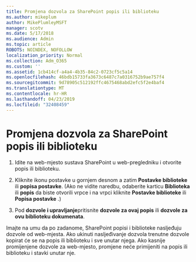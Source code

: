 ```yaml
---
title: Promjena dozvola za SharePoint popis ili biblioteku
ms.author: mikeplum
author: MikePlumleyMSFT
manager: scotv
ms.date: 5/17/2018
ms.audience: Admin
ms.topic: article
ROBOTS: NOINDEX, NOFOLLOW
localization_priority: Normal
ms.collection: Adm_O365
ms.custom: ''
ms.assetid: 1cb414cf-a4a4-4b35-84c2-0723cf5c5a14
ms.openlocfilehash: 46bdb15733fa3673c6487c7a0316752b9ae757f4
ms.sourcegitcommit: 9d78905c512192ffc4675468abd2efc5f2e4baf4
ms.translationtype: MT
ms.contentlocale: hr-HR
ms.lasthandoff: 04/23/2019
ms.locfileid: "32408459"
---
```

# <a name="change-permissions-for-a-sharepoint-list-or-library"></a>Promjena dozvola za SharePoint popis ili biblioteku

1. Idite na web-mjesto sustava SharePoint u web-pregledniku i otvorite popis ili biblioteku.
    
2. Kliknite ikonu postavke u gornjem desnom a zatim **Postavke biblioteke** ili **popisa postavke**. (Ako ne vidite naredbu, odaberite karticu **Biblioteka** ili **popis** da biste otvorili vrpce i na vrpci kliknite **Postavke biblioteke** ili **Popisa postavke** .) 
    
3. Pod **dozvole i upravljanje**pritisnite **dozvole za ovaj popis** ili **dozvole za ovu biblioteku dokumenata**.
    
Imajte na umu da po zadanome, SharePoint popisi i biblioteke nasljeđuju dozvole od web-mjesta. Ako ukinuti nasljeđivanje dozvola trenutne dozvole kopirat će se na popis ili biblioteku i sve unutar njega. Ako kasnije promijenjene dozvole za web-mjesto, promjene neće primijeniti na popis ili biblioteku i stavki unutar nje.
  


